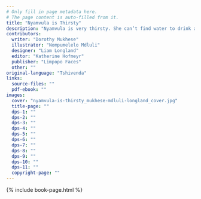 ```yaml
---
# Only fill in page metadata here.
# The page content is auto-filled from it.
title: "Nyamvula is Thirsty"
description: "Nyamvula is very thirsty. She can’t find water to drink anywhere. How will she finally fill her bucket?"
contributors:
  writer: "Dorothy Mukhese"
  illustrator: "Nompumelelo Mdluli"
  designer: "Liam Longland"
  editor: "Katherine Hofmeyr"
  publisher: "Limpopo Faces"
  other: ""
original-language: "Tshivenda"
links:
  source-files: ""
  pdf-ebook: ""
images:
  cover: "nyamvula-is-thirsty_mukhese-mdluli-longland_cover.jpg"
  title-page: ""
  dps-1: ""
  dps-2: ""
  dps-3: ""
  dps-4: ""
  dps-5: ""
  dps-6: ""
  dps-7: ""
  dps-8: ""
  dps-9: ""
  dps-10: ""
  dps-11: ""
  copyright-page: ""
---
```


{% include book-page.html %}


